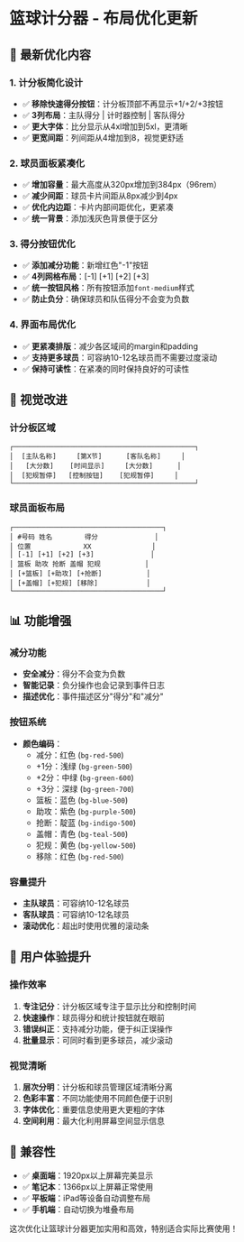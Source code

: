 # 篮球计分器 - 布局优化更新

## 🎯 最新优化内容

### 1. **计分板简化设计**
- ✅ **移除快速得分按钮**：计分板顶部不再显示+1/+2/+3按钮
- ✅ **3列布局**：主队得分 | 计时器控制 | 客队得分
- ✅ **更大字体**：比分显示从4xl增加到5xl，更清晰
- ✅ **更宽间距**：列间距从4增加到8，视觉更舒适

### 2. **球员面板紧凑化**
- ✅ **增加容量**：最大高度从320px增加到384px（96rem）
- ✅ **减少间距**：球员卡片间距从8px减少到4px
- ✅ **优化内边距**：卡片内部间距优化，更紧凑
- ✅ **统一背景**：添加浅灰色背景便于区分

### 3. **得分按钮优化**
- ✅ **添加减分功能**：新增红色"-1"按钮
- ✅ **4列网格布局**：[-1] [+1] [+2] [+3]
- ✅ **统一按钮风格**：所有按钮添加`font-medium`样式
- ✅ **防止负分**：确保球员和队伍得分不会变为负数

### 4. **界面布局优化**
- ✅ **更紧凑排版**：减少各区域间的margin和padding
- ✅ **支持更多球员**：可容纳10-12名球员而不需要过度滚动
- ✅ **保持可读性**：在紧凑的同时保持良好的可读性

## 🎨 视觉改进

### 计分板区域
```
┌─────────────────────────────────────────────┐
│  [主队名称]     [第X节]      [客队名称]     │
│   [大分数]    [时间显示]     [大分数]      │
│  [犯规暂停]   [控制按钮]    [犯规暂停]     │
└─────────────────────────────────────────────┘
```

### 球员面板布局
```
┌─────────────────────────────────────┐
│ #号码 姓名        得分              │
│ 位置             XX               │
│ [-1] [+1] [+2] [+3]              │
│ 篮板 助攻 抢断 盖帽 犯规           │
│ [+篮板] [+助攻] [+抢断]           │
│ [+盖帽] [+犯规] [移除]            │
└─────────────────────────────────────┘
```

## 📊 功能增强

### 减分功能
- **安全减分**：得分不会变为负数
- **智能记录**：负分操作也会记录到事件日志
- **描述优化**：事件描述区分"得分"和"减分"

### 按钮系统
- **颜色编码**：
  - 减分：红色 (`bg-red-500`)
  - +1分：浅绿 (`bg-green-500`) 
  - +2分：中绿 (`bg-green-600`)
  - +3分：深绿 (`bg-green-700`)
  - 篮板：蓝色 (`bg-blue-500`)
  - 助攻：紫色 (`bg-purple-500`)
  - 抢断：靛蓝 (`bg-indigo-500`)
  - 盖帽：青色 (`bg-teal-500`)
  - 犯规：黄色 (`bg-yellow-500`)
  - 移除：红色 (`bg-red-500`)

### 容量提升
- **主队球员**：可容纳10-12名球员
- **客队球员**：可容纳10-12名球员
- **滚动优化**：超出时使用优雅的滚动条

## 🚀 用户体验提升

### 操作效率
1. **专注记分**：计分板区域专注于显示比分和控制时间
2. **快速操作**：球员得分和统计按钮就在眼前
3. **错误纠正**：支持减分功能，便于纠正误操作
4. **批量显示**：可同时看到更多球员，减少滚动

### 视觉清晰
1. **层次分明**：计分板和球员管理区域清晰分离
2. **色彩丰富**：不同功能使用不同颜色便于识别
3. **字体优化**：重要信息使用更大更粗的字体
4. **空间利用**：最大化利用屏幕空间显示信息

## 📱 兼容性
- ✅ **桌面端**：1920px以上屏幕完美显示
- ✅ **笔记本**：1366px以上屏幕正常使用
- ✅ **平板端**：iPad等设备自动调整布局
- ✅ **手机端**：自动切换为堆叠布局

这次优化让篮球计分器更加实用和高效，特别适合实际比赛使用！ 